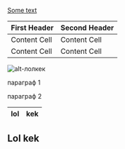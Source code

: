 [Some text](#lol-kek)

First Header|Second Header
-|-
Content Cell|Content Cell
Content Cell  | Content Cell

![alt-лолкек](https://vk.com/images/stickers/5595/128.png "Текст заголовка логотипа 1")

параграф 1  

параграф 2

lol|kek
---|---



## Lol kek
